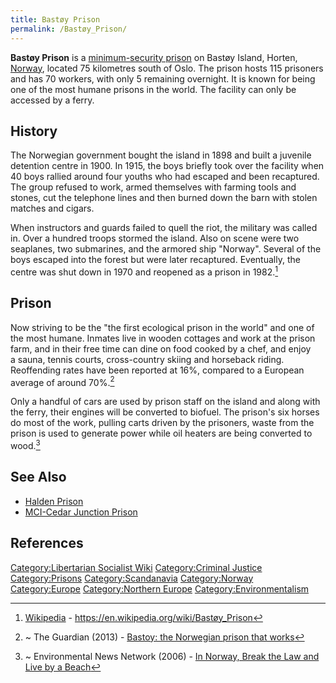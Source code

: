 ```yaml
---
title: Bastøy Prison
permalink: /Bastøy_Prison/
---
```


**Bastøy Prison** is a [minimum-security prison](Prison "wikilink") on
Bastøy Island, Horten, [Norway](Norway "wikilink"), located
75 kilometres south of Oslo. The prison hosts 115 prisoners and has 70
workers, with only 5 remaining overnight. It is known for being one of
the most humane prisons in the world. The facility can only be accessed
by a ferry.

## History

The Norwegian government bought the island in 1898 and built a juvenile
detention centre in 1900. In 1915, the boys briefly took over the
facility when 40 boys rallied around four youths who had escaped and
been recaptured. The group refused to work, armed themselves with
farming tools and stones, cut the telephone lines and then burned down
the barn with stolen matches and cigars.

When instructors and guards failed to quell the riot, the military was
called in. Over a hundred troops stormed the island. Also on scene were
two seaplanes, two submarines, and the armored ship "Norway". Several of
the boys escaped into the forest but were later recaptured. Eventually,
the centre was shut down in 1970 and reopened as a prison in 1982.[^1]

## Prison

Now striving to be the "the first ecological prison in the world" and
one of the most humane. Inmates live in wooden cottages and work at the
prison farm, and in their free time can dine on food cooked by a chef,
and enjoy a sauna, tennis courts, cross-country skiing and horseback
riding. Reoffending rates have been reported at 16%, compared to a
European average of around 70%.[^2]

Only a handful of cars are used by prison staff on the island and along
with the ferry, their engines will be converted to biofuel. The prison's
six horses do most of the work, pulling carts driven by the prisoners,
waste from the prison is used to generate power while oil heaters are
being converted to wood.[^3]

## See Also

- [Halden Prison](Halden_Prison "wikilink")
- [MCI-Cedar Junction Prison](MCI-Cedar_Junction_Prison "wikilink")

## References

<references />

[Category:Libertarian Socialist
Wiki](Category:Libertarian_Socialist_Wiki "wikilink") [Category:Criminal
Justice](Category:Criminal_Justice "wikilink")
[Category:Prisons](Category:Prisons "wikilink")
[Category:Scandanavia](Category:Scandanavia "wikilink")
[Category:Norway](Category:Norway "wikilink")
[Category:Europe](Category:Europe "wikilink") [Category:Northern
Europe](Category:Northern_Europe "wikilink")
[Category:Environmentalism](Category:Environmentalism "wikilink")

[^1]: [Wikipedia](Wikipedia "wikilink") -
    <https://en.wikipedia.org/wiki/Bastøy_Prison>

[^2]: ~ The Guardian (2013) - [Bastoy: the Norwegian prison that
    works](https://www.theguardian.com/society/2013/sep/04/bastoy-norwegian-prison-works)

[^3]: ~ Environmental News Network (2006) - [In Norway, Break the Law
    and Live by a Beach](https://www.enn.com/articles/3950)